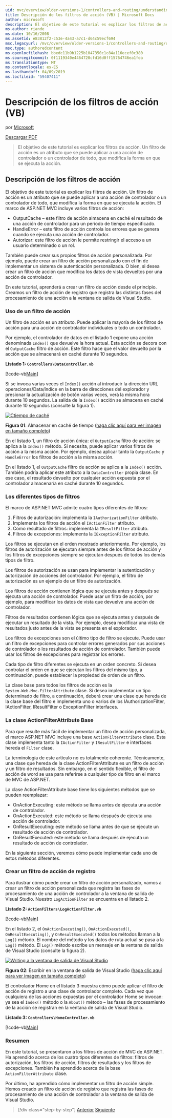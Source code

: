 ```yaml
---
uid: mvc/overview/older-versions-1/controllers-and-routing/understanding-action-filters-vb
title: Descripción de los filtros de acción (VB) | Microsoft Docs
author: microsoft
description: El objetivo de este tutorial es explicar los filtros de acción. Un filtro de acción es un atributo que se puede aplicar a una acción de controlador o un controlador todo...
ms.author: riande
ms.date: 10/16/2008
ms.assetid: e83812f2-c53e-4a43-a7c1-d64c59ecf694
msc.legacyurl: /mvc/overview/older-versions-1/controllers-and-routing/understanding-action-filters-vb
msc.type: authoredcontent
ms.openlocfilehash: bbedc11b9b1225b1047350c1c84a116ecef0c380
ms.sourcegitcommit: 0f1119340e4464720cfd16d0ff15764746ea1fea
ms.translationtype: MT
ms.contentlocale: es-ES
ms.lasthandoff: 04/09/2019
ms.locfileid: "59407411"
---
```

# <a name="understanding-action-filters-vb"></a>Descripción de los filtros de acción (VB)

por [Microsoft](https://github.com/microsoft)

[Descargar PDF](http://download.microsoft.com/download/e/f/3/ef3f2ff6-7424-48f7-bdaa-180ef64c3490/ASPNET_MVC_Tutorial_14_VB.pdf)

> El objetivo de este tutorial es explicar los filtros de acción. Un filtro de acción es un atributo que se puede aplicar a una acción de controlador o un controlador de todo, que modifica la forma en que se ejecuta la acción.


## <a name="understanding-action-filters"></a>Descripción de los filtros de acción

El objetivo de este tutorial es explicar los filtros de acción. Un filtro de acción es un atributo que se puede aplicar a una acción de controlador o un controlador de todo, que modifica la forma en que se ejecuta la acción. El marco de ASP.NET MVC incluye varios filtros de acción:

- OutputCache – este filtro de acción almacena en caché el resultado de una acción de controlador para un período de tiempo especificado.
- HandleError – este filtro de acción controla los errores que se genera cuando se ejecuta una acción de controlador.
- Autorizar: este filtro de acción le permite restringir el acceso a un usuario determinado o un rol.

También puede crear sus propios filtros de acción personalizada. Por ejemplo, puede crear un filtro de acción personalizado con el fin de implementar un sistema de autenticación personalizada. O bien, si desea crear un filtro de acción que modifica los datos de vista devueltos por una acción de controlador.

En este tutorial, aprenderá a crear un filtro de acción desde el principio. Creamos un filtro de acción de registro que registra las distintas fases del procesamiento de una acción a la ventana de salida de Visual Studio.

### <a name="using-an-action-filter"></a>Uso de un filtro de acción

Un filtro de acción es un atributo. Puede aplicar la mayoría de los filtros de acción para una acción de controlador individuales o todo un controlador.

Por ejemplo, el controlador de datos en el listado 1 expone una acción denominada `Index()` que devuelve la hora actual. Esta acción se decora con el `OutputCache` filtro de acción. Este filtro hace que el valor devuelto por la acción que se almacenará en caché durante 10 segundos.

**Listado 1: `Controllers\DataController.vb`**

[!code-vb[Main](understanding-action-filters-vb/samples/sample1.vb)]

Si se invoca varias veces el `Index()` acción al introducir la dirección URL operaciones/Data/índice en la barra de direcciones del explorador y presionar la actualización de botón varias veces, verá la misma hora durante 10 segundos. La salida de la `Index()` acción se almacena en caché durante 10 segundos (consulte la figura 1).


[![Ctiempo de caché](understanding-action-filters-vb/_static/image2.png)](understanding-action-filters-vb/_static/image1.png)

**Figura 01**: Almacenar en caché de tiempo ([haga clic aquí para ver imagen en tamaño completo](understanding-action-filters-vb/_static/image3.png))


En el listado 1, un filtro de acción única: el `OutputCache` filtro de acción: se aplica a la `Index()` método. Si necesita, puede aplicar varios filtros de acción a la misma acción. Por ejemplo, desea aplicar tanto la `OutputCache` y `HandleError` los filtros de acción a la misma acción.

En el listado 1, el `OutputCache` filtro de acción se aplica a la `Index()` acción. También podría aplicar este atributo a la `DataController` propia clase. En ese caso, el resultado devuelto por cualquier acción expuesta por el controlador almacenaría en caché durante 10 segundos.

### <a name="the-different-types-of-filters"></a>Los diferentes tipos de filtros

El marco de ASP.NET MVC admite cuatro tipos diferentes de filtros:

1. Filtros de autorización: implementa la `IAuthorizationFilter` atributo.
2. Implementa los filtros de acción el `IActionFilter` atributo.
3. Como resultado de filtros: implementa la `IResultFilter` atributo.
4. Filtros de excepciones: implementa la `IExceptionFilter` atributo.

Los filtros se ejecutan en el orden mostrado anteriormente. Por ejemplo, los filtros de autorización se ejecutan siempre antes de los filtros de acción y los filtros de excepciones siempre se ejecutan después de todos los demás tipos de filtro.

Los filtros de autorización se usan para implementar la autenticación y autorización de acciones del controlador. Por ejemplo, el filtro de autorización es un ejemplo de un filtro de autorización.

Los filtros de acción contienen lógica que se ejecuta antes y después se ejecuta una acción de controlador. Puede usar un filtro de acción, por ejemplo, para modificar los datos de vista que devuelve una acción de controlador.

Filtros de resultados contienen lógica que se ejecuta antes y después de ejecutar un resultado de la vista. Por ejemplo, desea modificar una vista de resultados justo antes de la vista se presenta en el explorador.

Los filtros de excepciones son el último tipo de filtro se ejecute. Puede usar un filtro de excepciones para controlar errores generados por sus acciones de controlador o los resultados de acción de controlador. También puede usar los filtros de excepciones para registrar los errores.

Cada tipo de filtro diferentes se ejecuta en un orden concreto. Si desea controlar el orden en que se ejecutan los filtros del mismo tipo, a continuación, puede establecer la propiedad de orden de un filtro.

La clase base para todos los filtros de acción es la `System.Web.Mvc.FilterAttribute` clase. Si desea implementar un tipo determinado de filtro, a continuación, deberá crear una clase que hereda de la clase base del filtro e implementa uno o varios de los IAuthorizationFilter, IActionFilter, IResultFilter o ExceptionFilter interfaces.

### <a name="the-base-actionfilterattribute-class"></a>La clase ActionFilterAttribute Base

Para que resulte más fácil de implementar un filtro de acción personalizada, el marco ASP.NET MVC incluye una base `ActionFilterAttribute` clase. Esta clase implementa tanto la `IActionFilter` y `IResultFilter` e interfaces hereda el `Filter` clase.

La terminología de este artículo no es totalmente coherente. Técnicamente, una clase que hereda de la clase ActionFilterAttribute es un filtro de acción y un filtro de resultados. Sin embargo, en el sentido flexible, el filtro de acción de word se usa para referirse a cualquier tipo de filtro en el marco de MVC de ASP.NET.

La clase ActionFilterAttribute base tiene los siguientes métodos que se pueden reemplazar:

- OnActionExecuting: este método se llama antes de ejecuta una acción de controlador.
- OnActionExecuted: este método se llama después de ejecuta una acción de controlador.
- OnResultExecuting: este método se llama antes de que se ejecute un resultado de acción de controlador.
- OnResultExecuted: este método se llama después de ejecuta un resultado de acción de controlador.

En la siguiente sección, veremos cómo puede implementar cada uno de estos métodos diferentes.

### <a name="creating-a-log-action-filter"></a>Crear un filtro de acción de registro

Para ilustrar cómo puede crear un filtro de acción personalizado, vamos a crear un filtro de acción personalizada que registra las fases de procesamiento de una acción de controlador a la ventana de salida de Visual Studio. Nuestro `LogActionFilter` se encuentra en el listado 2.

**Listado 2: `ActionFilters\LogActionFilter.vb`**

[!code-vb[Main](understanding-action-filters-vb/samples/sample2.vb)]

En el listado 2, el `OnActionExecuting()`, `OnActionExecuted()`, `OnResultExecuting()`, y `OnResultExecuted()` todos los métodos llaman a la `Log()` método. El nombre del método y los datos de ruta actual se pasa a la `Log()` método. El `Log()` método escribe un mensaje en la ventana de salida de Visual Studio (consulte la figura 2).


[![Writing a la ventana de salida de Visual Studio](understanding-action-filters-vb/_static/image5.png)](understanding-action-filters-vb/_static/image4.png)

**Figura 02**: Escribir en la ventana de salida de Visual Studio ([haga clic aquí para ver imagen en tamaño completo](understanding-action-filters-vb/_static/image6.png))


El controlador Home en el listado 3 muestra cómo puede aplicar el filtro de acción de registro a una clase de controlador completo. Cada vez que cualquiera de las acciones expuestas por el controlador Home se invocan: ya sea el `Index()` método o la `About()` método – las fases de procesamiento de la acción se registran en la ventana de salida de Visual Studio.

**Listado 3: `Controllers\HomeController.vb`**

[!code-vb[Main](understanding-action-filters-vb/samples/sample3.vb)]

### <a name="summary"></a>Resumen

En este tutorial, se presentaron a los filtros de acción de MVC de ASP.NET. Ha aprendido acerca de los cuatro tipos diferentes de filtros: filtros de autorización, los filtros de acción, filtros de resultados y los filtros de excepciones. También ha aprendido acerca de la base `ActionFilterAttribute` clase.

Por último, ha aprendido cómo implementar un filtro de acción simple. Hemos creado un filtro de acción de registro que registra las fases de procesamiento de una acción de controlador a la ventana de salida de Visual Studio.

> [!div class="step-by-step"]
> [Anterior](asp-net-mvc-routing-overview-vb.md)
> [Siguiente](improving-performance-with-output-caching-vb.md)
